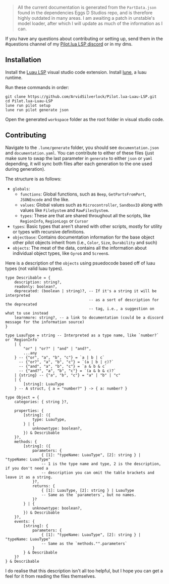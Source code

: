 > All the current documentation is generated from the `PartData.json` found in the dependencies Eggs D Studios repo, and is therefore highly outdated in many areas. I am awaiting a patch in unstable's model loader, after which I will update as much of the information as I can.

If you have any questions about contributing or setting up, send them in the #questions channel of my [Pilot.lua LSP discord](https://discord.gg/5Uxx2CKkxN) or in my dms.

## Installation
Install the [Luau LSP](https://github.com/JohnnyMorganz/luau-lsp) visual studio code extension.
Install [lune](https://github.com/lune-org/lune), a luau runtime.

Run these commands in order:
```
git clone https://github.com/ArvidSilverlock/Pilot.lua-Luau-LSP.git
cd Pilot.lua-Luau-LSP
lune run pilot setup
lune run pilot generate json
```

Open the generated `workspace` folder as the root folder in visual studio code.

## Contributing

Navigate to the `.lune/generate` folder, you should see `documentation.json` and `documentation.yaml`. You can contribute to either of these files (just make sure to swap the last parameter in `generate` to either `json` or `yaml` depending, it will sync both files after each generation to the one used during generation).

The structure is as follows:
- `globals`: 
  - `functions`: Global functions, such as `Beep`, `GetPartsFromPort`, `JSONEncode` and the like.
  - `values`: Global values such as `Microcontroller`, `SandboxID` along with values like `FileSystem` and `RawFilesSystem`.
  - `types`: These are that are shared throughout all the scripts, like `RegionInfo`, `RegionLogs` or `Cursor`
- `types`:  Basic types that aren't shared with other scripts, mostly for utility or types with recursive definitions.
- `objectbase`: Contains documentation information for the base object other pilot objects inherit from (i.e., `Color`, `Size`, `Durability` and such)
- `objects`: The meat of the data, contains all the information about individual object types, like `Gyro`s and `Screen`s.

Here is a description of the `objects` using psuedocode based off of luau types (not valid luau types).
```luau
type Describable = {
	description: string?,
	readonly: boolean?,
	deprecated: (boolean | string)?, -- If it's a string it will be interpreted
	                                 -- as a sort of description for the deprecated
	                                 -- tag, i.e., a suggestion on what to use instead
	learnmore: string?, -- a link to documentation (could be a discord message for the information source)
}

type LuauType = string -- Interpreted as a type name, like `number?` or `RegionInfo`
	| {
		"or" | "or?" | "and" | "and?",
		...any
	} -- {"or", "a", "b", "c"} = `a | b | c`
	  -- {"or?", "a", "b", "c"} = `(a | b | c)?`
	  -- {"and", "a", "b", "c"} = `a & b & c`
	  -- {"and?", "a", "b", "c"} = `(a & b & c)?`
	| {string} -- {"a", "b", "c"} = "a" | "b" | "c"
	| {
		[string]: LuauType
	} -- A struct, { a = "number?" } -> { a: number? }

type Object = {
	categories: { string }?,

	properties: {
		[string]: ({
			type: LuauType,
		} | {
			unknowntype: boolean?,
		}) & Describable
	}?,
	methods: {
		[string]: ({
			parameters: {
				{ [1]: "typeName: LuauType", [2]: string } | "typeName: LuauType"
				-- 1 is the type name and type, 2 is the description, if you don't need a
				-- description you can omit the table brackets and leave it as a string.
			}?,
			returns: {
				{ [1]: LuauType, [2]: string } | LuauType
				-- Same as the `parameters`, but no names.
			}?
		} | {
			unknowntype: boolean?,
		}) & Describable
	}?,
	events: {
		[string]: {
			parameters: {
				{ [1]: "typeName: LuauType", [2]: string } | "typeName: LuauType"
				-- Same as the `methods."".parameters`
			}
		} & Describable
	}?
} & Describable
```

I do realise that this description isn't all too helpful, but I hope you can get a feel for it from reading the files themselves.